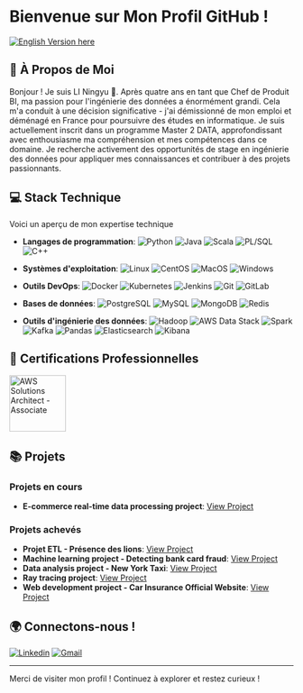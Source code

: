 # Bienvenue sur Mon Profil GitHub !

[![English Version here](https://img.shields.io/badge/English%20Version%20here-4406BF)](https://github.com/PetitPoissonL/)
## 🌟 À Propos de Moi

Bonjour ! Je suis LI Ningyu 🚀. Après quatre ans en tant que Chef de Produit BI, ma passion pour l'ingénierie des données a énormément grandi. Cela m'a conduit à une décision significative - j'ai démissionné de mon emploi et déménagé en France pour poursuivre des études en informatique. Je suis actuellement inscrit dans un programme Master 2 DATA, approfondissant avec enthousiasme ma compréhension et mes compétences dans ce domaine. Je recherche activement des opportunités de stage en ingénierie des données pour appliquer mes connaissances et contribuer à des projets passionnants.

## 💻 Stack Technique

Voici un aperçu de mon expertise technique

- **Langages de programmation**: ![Python](https://img.shields.io/badge/-Python-black?style=flat-square&logo=python) ![Java](https://img.shields.io/badge/-Java-black?style=flat-square&logo=java) ![Scala](https://img.shields.io/badge/-Scala-black?style=flat-square&logo=scala) ![PL/SQL](https://img.shields.io/badge/-PL%2FSQL-black?style=flat-square&logo=oracle) ![C++](https://img.shields.io/badge/-C++-black?style=flat-square&logo=cplusplus)

- **Systèmes d'exploitation**: ![Linux](https://img.shields.io/badge/-Linux-black?style=flat-square&logo=linux) ![CentOS](https://img.shields.io/badge/-CentOS-black?style=flat-square&logo=centos) ![MacOS](https://img.shields.io/badge/-MacOS-black?style=flat-square&logo=apple) ![Windows](https://img.shields.io/badge/-Windows-black?style=flat-square&logo=windows)

- **Outils DevOps**: ![Docker](https://img.shields.io/badge/-Docker-black?style=flat-square&logo=docker) ![Kubernetes](https://img.shields.io/badge/-Kubernetes-black?style=flat-square&logo=kubernetes) ![Jenkins](https://img.shields.io/badge/-Jenkins-black?style=flat-square&logo=jenkins) ![Git](https://img.shields.io/badge/-Git-black?style=flat-square&logo=git) ![GitLab](https://img.shields.io/badge/-GitLab-black?style=flat-square&logo=gitlab)

- **Bases de données**: ![PostgreSQL](https://img.shields.io/badge/-PostgreSQL-black?style=flat-square&logo=postgresql) ![MySQL](https://img.shields.io/badge/-MySQL-black?style=flat-square&logo=mysql) ![MongoDB](https://img.shields.io/badge/-MongoDB-black?style=flat-square&logo=mongodb) ![Redis](https://img.shields.io/badge/-Redis-black?style=flat-square&logo=redis)

- **Outils d'ingénierie des données**: ![Hadoop](https://img.shields.io/badge/-Hadoop-black?style=flat-square&logo=apachehadoop) ![AWS Data Stack](https://img.shields.io/badge/-AWS_Data_Stack-black?style=flat-square&logo=amazonaws) ![Spark](https://img.shields.io/badge/-Spark-black?style=flat-square&logo=apachespark) ![Kafka](https://img.shields.io/badge/-Kafka-black?style=flat-square&logo=apachekafka) ![Pandas](https://img.shields.io/badge/-Pandas-black?style=flat-square&logo=pandas) ![Elasticsearch](https://img.shields.io/badge/-Elasticsearch-black?style=flat-square&logo=elasticsearch) ![Kibana](https://img.shields.io/badge/-Kibana-black?style=flat-square&logo=kibana)

## 🏅 Certifications Professionnelles

<a href="https://www.credly.com/badges/16c88eee-40d5-4f26-bac7-8e0d678d22ce/public_url">
    <img src="https://images.credly.com/size/220x220/images/0e284c3f-5164-4b21-8660-0d84737941bc/image.png" width="100" height="100" alt="AWS Solutions Architect - Associate"/>
</a>
<br>

## 📚 Projets

### Projets en cours

- **E-commerce real-time data processing project**: [View Project](https://github.com/PetitPoissonL/Spark_Streaming_Real_Time)

### Projets achevés

- **Projet ETL - Présence des lions**: [View Project](https://github.com/PetitPoissonL/Project_ETL)
- **Machine learning project - Detecting bank card fraud**: [View Project](https://github.com/PetitPoissonL/Machine_learning_project_Detecting_credit_card_fraud)
- **Data analysis project - New York Taxi**: [View Project](https://github.com/PetitPoissonL/Big-Data-Technologies/blob/main/homework03/homework03.ipynb)
- **Ray tracing project**: [View Project](https://github.com/PetitPoissonL/Ray_tracing)
- **Web development project - Car Insurance Official Website**: [View Project](https://github.com/PetitPoissonL/Web_development_project)

## 🌍 Connectons-nous !

[![Linkedin](https://img.shields.io/badge/-LinkedIn-blue?style=flat&logo=Linkedin&logoColor=white)](https://www.linkedin.com/in/ningyu-li/)
[![Gmail](https://img.shields.io/badge/-Gmail-c14438?style=flat&logo=Gmail&logoColor=white)](leeningyu@gmail.com)

---

Merci de visiter mon profil ! Continuez à explorer et restez curieux !

